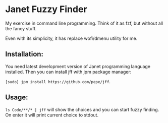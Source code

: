 # Janet Fuzzy Finder

My exercise in command line programming. Think of it as fzf, but without all the
fancy stuff.

Even with its simplicity, it has replace wofi/dmenu utility for me.

## Installation:

You need latest development version of Janet programming language installed.
Then you can install jff with jpm package manager:

`[sudo] jpm install https://github.com/pepe/jff`.

## Usage:

`ls Code/**/* | jff` will show the choices and you can start fuzzy finding. On
enter it will print current choice to stdout.



